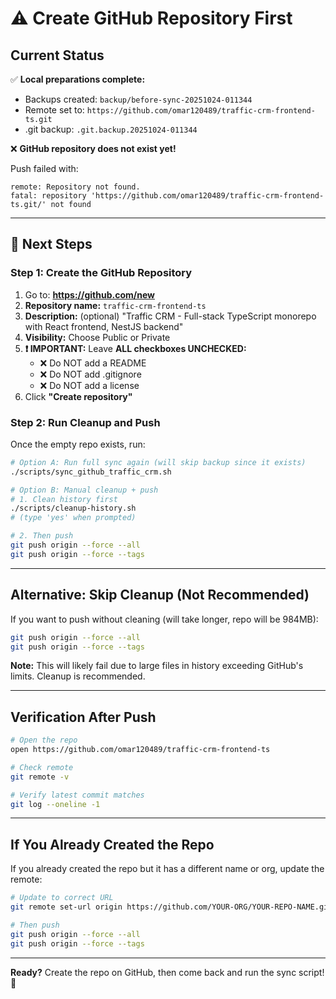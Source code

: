 # ⚠️ Create GitHub Repository First

## Current Status

✅ **Local preparations complete:**

- Backups created: `backup/before-sync-20251024-011344`
- Remote set to: `https://github.com/omar120489/traffic-crm-frontend-ts.git`
- .git backup: `.git.backup.20251024-011344`

❌ **GitHub repository does not exist yet!**

Push failed with:

```
remote: Repository not found.
fatal: repository 'https://github.com/omar120489/traffic-crm-frontend-ts.git/' not found
```

---

## 🎯 Next Steps

### Step 1: Create the GitHub Repository

1. Go to: **<https://github.com/new>**
2. **Repository name:** `traffic-crm-frontend-ts`
3. **Description:** (optional) "Traffic CRM - Full-stack TypeScript monorepo with React frontend, NestJS backend"
4. **Visibility:** Choose Public or Private
5. **❗ IMPORTANT:** Leave **ALL checkboxes UNCHECKED:**
   - ❌ Do NOT add a README
   - ❌ Do NOT add .gitignore
   - ❌ Do NOT add a license
6. Click **"Create repository"**

### Step 2: Run Cleanup and Push

Once the empty repo exists, run:

```bash
# Option A: Run full sync again (will skip backup since it exists)
./scripts/sync_github_traffic_crm.sh

# Option B: Manual cleanup + push
# 1. Clean history first
./scripts/cleanup-history.sh
# (type 'yes' when prompted)

# 2. Then push
git push origin --force --all
git push origin --force --tags
```

---

## Alternative: Skip Cleanup (Not Recommended)

If you want to push without cleaning (will take longer, repo will be 984MB):

```bash
git push origin --force --all
git push origin --force --tags
```

**Note:** This will likely fail due to large files in history exceeding GitHub's limits. Cleanup is recommended.

---

## Verification After Push

```bash
# Open the repo
open https://github.com/omar120489/traffic-crm-frontend-ts

# Check remote
git remote -v

# Verify latest commit matches
git log --oneline -1
```

---

## If You Already Created the Repo

If you already created the repo but it has a different name or org, update the remote:

```bash
# Update to correct URL
git remote set-url origin https://github.com/YOUR-ORG/YOUR-REPO-NAME.git

# Then push
git push origin --force --all
git push origin --force --tags
```

---

**Ready?** Create the repo on GitHub, then come back and run the sync script! 🚀
